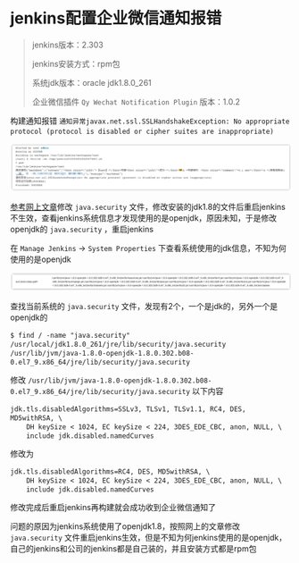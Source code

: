 # jenkins配置企业微信通知报错



> jenkins版本：2.303
>
> jenkins安装方式：rpm包
>
> 系统jdk版本：oracle jdk1.8.0_261
>
> 企业微信插件 `Qy Wechat Notification Plugin` 版本：1.0.2



构建通知报错 `通知异常javax.net.ssl.SSLHandshakeException: No appropriate protocol (protocol is disabled or cipher suites are inappropriate)`

![iShot2021-09-10_17.21.09](https://raw.githubusercontent.com/pptfz/picgo-images/master/img/iShot2021-09-10_17.21.09.png)





[参考网上文章](https://blog.csdn.net/weixin_38111957/article/details/80577688)修改 `java.security` 文件，修改安装的jdk1.8的文件后重启jenkins不生效，查看jenkins系统信息才发现使用的是openjdk，原因未知，于是修改openjdk的 `java.security` ，重启jenkins

在 `Manage Jenkins` -> `System Properties` 下查看系统使用的jdk信息，不知为何使用的是openjdk

![iShot2021-09-10_17.22.21](https://raw.githubusercontent.com/pptfz/picgo-images/master/img/iShot2021-09-10_17.22.21.png)





查找当前系统的 `java.security` 文件，发现有2个，一个是jdk的，另外一个是openjdk的

```shell
$ find / -name "java.security"
/usr/local/jdk1.8.0_261/jre/lib/security/java.security
/usr/lib/jvm/java-1.8.0-openjdk-1.8.0.302.b08-0.el7_9.x86_64/jre/lib/security/java.security
```



修改 `/usr/lib/jvm/java-1.8.0-openjdk-1.8.0.302.b08-0.el7_9.x86_64/jre/lib/security/java.security` 以下内容

```shell
jdk.tls.disabledAlgorithms=SSLv3, TLSv1, TLSv1.1, RC4, DES, MD5withRSA, \
    DH keySize < 1024, EC keySize < 224, 3DES_EDE_CBC, anon, NULL, \
    include jdk.disabled.namedCurves
```

修改为

```shell
jdk.tls.disabledAlgorithms=RC4, DES, MD5withRSA, \
    DH keySize < 1024, EC keySize < 224, 3DES_EDE_CBC, anon, NULL, \
    include jdk.disabled.namedCurves
```



修改完成后重启jenkins再构建就会成功收到企业微信通知了

问题的原因为jenkins系统使用了openjdk1.8，按照网上的文章修改 `java.security` 文件重启jenkins生效，但是不知为何jenkins使用的是openjdk，自己的jenkins和公司的jenkins都是自己装的，并且安装方式都是rpm包

